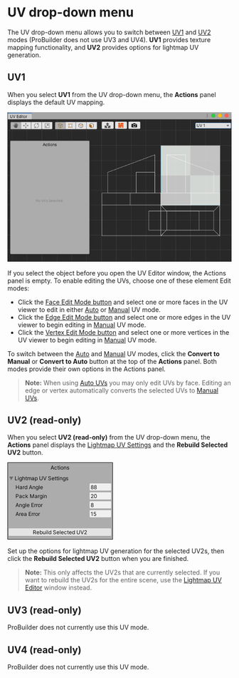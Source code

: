 # UV drop-down menu

The UV drop-down menu allows you to switch between [UV1](#uv1) and [UV2](#uv2) modes (ProBuilder does not use UV3 and UV4). __UV1__ provides texture mapping functionality, and __UV2__ provides options for lightmap UV generation.

<a name="uv1"></a>

## UV1

When you select **UV1** from the  UV drop-down menu, the **Actions** panel displays the default UV mapping.

![Default UV mapping for the UV1 mode](images/UVPanel_ActionPanel_NoSelection.png)

If you select the object before you open the UV Editor window, the Actions panel is empty. To enable editing the UVs, choose one of these element Edit modes:

- Click the [Face Edit Mode button](edit-mode-toolbar.md) and select one or more faces in the UV viewer to edit in either [Auto](auto-uvs-actions.md) or [Manual](manual-uvs-actions.md) UV mode.  
- Click the [Edge Edit Mode button](edit-mode-toolbar.md) and select one or more edges in the UV viewer to begin editing in [Manual](manual-uvs-actions.md) UV mode.
- Click the [Vertex Edit Mode button](edit-mode-toolbar.md) and select one or more vertices in the UV viewer to begin editing in [Manual](manual-uvs-actions.md) UV mode.

To switch between the [Auto](auto-uvs-actions.md) and [Manual](manual-uvs-actions.md) UV modes, click the **Convert to Manual** or **Convert to Auto** button at the top of the **Actions** panel. Both modes provide their own options in the Actions panel.

> **Note:** When using [Auto UVs](auto-uvs-actions) you may only edit UVs by face. Editing an edge or vertex automatically converts the selected UVs to [Manual UVs](manual-uvs-actions.md).



<a name="uv2"></a>

## UV2 (read-only)

When you select **UV2 (read-only)** from the UV drop-down menu, the **Actions** panel displays the [Lightmap UV Settings](https://docs.unity3d.com/Manual/LightingGiUvs-GeneratingLightmappingUVs.html) and the **Rebuild Selected UV2** button.

![Lightmap UV parameters](images/UVGenerationParams.png)

Set up the options for lightmap UV generation for the selected UV2s, then click the **Rebuild Selected UV2** button when you are finished.

> **Note:** This only affects the UV2s that are currently selected. If you want to rebuild the UV2s for the entire scene, use the [Lightmap UV Editor](Object_LightmapUVs.md) window instead.

## UV3 (read-only)

ProBuilder does not currently use this UV mode.

## UV4 (read-only)

ProBuilder does not currently use this UV mode.
